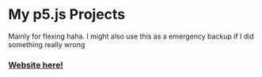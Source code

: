 # My p5.js Projects
Mainly for flexing haha. I might also use this as a emergency backup if I did something really wrong

### [Website here!](https://falling10fruit.github.io/p5.jsProjects/)
